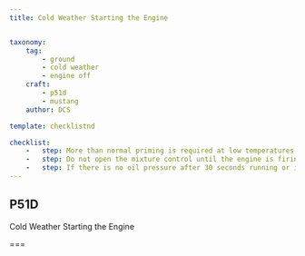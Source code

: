 ```yaml
---
title: Cold Weather Starting the Engine


taxonomy:
    tag:
        - ground
        - cold weather
        - engine off
    craft:
        - p51d
        - mustang
    author: DCS

template: checklistnd

checklist:
    -   step: More than normal priming is required at low temperatures during the starting procedure and immediately after combustion until smooth engine operation is obtained. It is not considered harmful to prime continuously when necessary during the entire cranking period, but prime only when the engine is turning over.
    -   step: Do not open the mixture control until the engine is firing to prevent excess fuel in the induction system. If the engine has not started after 2 minutes of cranking, disengage the starter and allow it to cool for one minute before making another attempt.
    -   step: If there is no oil pressure after 30 seconds running or if the pressure drops to 0 after a few minutes of ground operation, stop the engine immediately and investigate to prevent excess wear and damage. 
---
```


## P51D 
Cold Weather Starting the Engine

===


